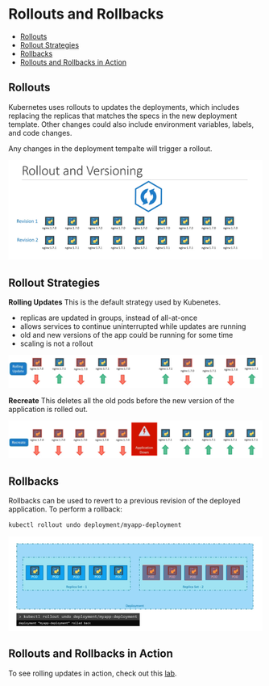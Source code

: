 
# Rollouts and Rollbacks

- [Rollouts](#rollouts)
- [Rollout Strategies](#rollout-strategies)
- [Rollbacks](#rollbacks)
- [Rollouts and Rollbacks in Action](#rollouts-and-rollbacks-in-action)


## Rollouts 

Kubernetes uses rollouts to updates the deployments, which includes replacing the replicas that matches the specs in the new deployment template. Other changes could also include environment variables, labels, and code changes. 

Any changes in the deployment tempalte will trigger a rollout.

![](../../Images/rolloutrevision.png)  

## Rollout Strategies 

**Rolling Updates**
This is the default strategy used by Kubenetes.
- replicas are updated in groups, instead of all-at-once
- allows services to continue uninterrupted while updates are running
- old and new versions of the app could be running for some time
- scaling is not a rollout

![](../../Images/rolloutnodowntime.png)  

**Recreate**
This deletes all the old pods before the new version of the application is rolled out.

![](../../Images/rolloutupdatesrecreate.png)  

## Rollbacks 

Rollbacks can be used to revert to a previous revision of the deployed application. To perform a rollback:

```bash
kubectl rollout undo deployment/myapp-deployment  
```

![](../../Images/rollbacksundo.png)  


## Rollouts and Rollbacks in Action 

To see rolling updates in action, check out this [lab](../../Lab45_Rollouts_and_Rollbacks/README.md).